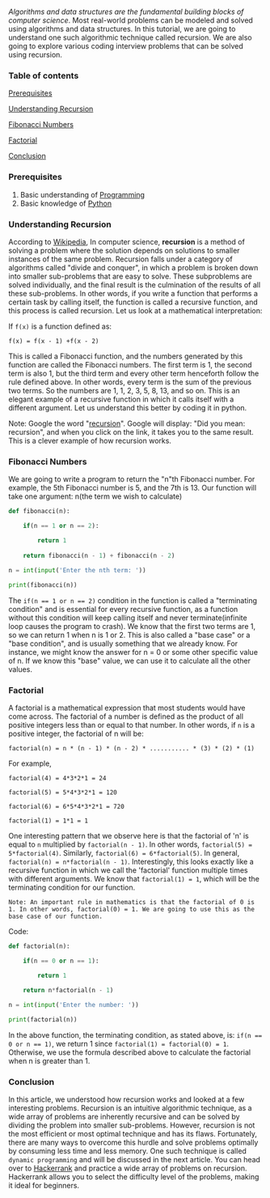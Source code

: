 
*Algorithms and data structures are the fundamental building blocks of computer science*. Most real-world problems can be modeled and solved using algorithms and data structures. In this tutorial, we are going to understand one such algorithmic technique called recursion. We are also going to explore various coding interview problems that can be solved using recursion.
  
### Table of contents
[Prerequisites](#prerequisites)

[Understanding Recursion](#understanding-recursion)

[Fibonacci Numbers](#fibonacci-numbers)

[Factorial](#factorial)

[Conclusion](#conclusion)
  
### Prerequisites
1.  Basic understanding of [Programming](https://www.tutorialspoint.com/computer_programming/computer_programming_basics.htm)
2.  Basic knowledge of [Python](https://www.python.org/about/gettingstarted/)
  
### Understanding Recursion
According to [Wikipedia](https://en.wikipedia.org/wiki/Recursion_(computer_science)), In computer science, **recursion** is a method of solving a problem where the solution depends on solutions to smaller instances of the same problem. Recursion falls under a category of algorithms called "divide and conquer", in which a problem is broken down into smaller sub-problems that are easy to solve. These subproblems are solved individually, and the final result is the culmination of the results of all these sub-problems. In other words, if you write a function that performs a certain task by calling itself, the function is called a recursive function, and this process is called recursion. Let us look at a mathematical interpretation:

If `f(x)` is a function defined as:

`f(x) = f(x - 1) +f(x - 2)`

This is called a Fibonacci function, and the numbers generated by this function are called the Fibonacci numbers. The first term is 1, the second term is also 1, but the third term and every other term henceforth follow the rule defined above. In other words, every term is the sum of the previous two terms. So the numbers are 1, 1, 2, 3, 5, 8, 13, and so on. This is an elegant example of a recursive function in which it calls itself with a different argument. Let us understand this better by coding it in python.

Note: Google the word "[recursion](https://www.google.com/search?sxsrf=ALeKk01iqfmbjE0DUwHC6tX7QqhAj4H30g%3A1609179373691&source=hp&ei=7SDqX_CgJ4CY4-EP6raiyAU&q=recursion&oq=recursion&gs_lcp=CgZwc3ktYWIQAzIECCMQJzIECCMQJzIHCCMQyQMQJzIECAAQQzIFCAAQkQIyBAgAEEMyBQgAELEDMgUIABCxAzIFCAAQsQMyAggAOggIABDJAxCRAjoHCAAQsQMQQzoKCAAQsQMQFBCHAlANWL0PYO0RaAFwAHgAgAH5AYgB8wmSAQUwLjcuMpgBAKABAaoBB2d3cy13aXo&sclient=psy-ab&ved=0ahUKEwiwy8inpPHtAhUAzDgGHWqbCFkQ4dUDCAY&uact=5)". Google will display: "Did you mean: recursion", and when you click on the link, it takes you to the same result. This is a clever example of how recursion works.

### Fibonacci Numbers
We are going to write a program to return the "n"th Fibonacci number. For example, the 5th Fibonacci number is 5, and the 7th is 13. Our function will take one argument: n(the term we wish to calculate)

```py
def fibonacci(n):

	if(n == 1 or n == 2):

		return 1
	  
	return fibonacci(n - 1) + fibonacci(n - 2)
  
n = int(input('Enter the nth term: '))

print(fibonacci(n))
```

The `if(n == 1 or n == 2)` condition in the function is called a "terminating condition" and is essential for every recursive function, as a function without this condition will keep calling itself and never terminate(infinite loop causes the program to crash). We know that the first two terms are 1, so we can return 1 when n is 1 or 2. This is also called a "base case" or a "base condition", and is usually something that we already know. For instance, we might know the answer for n = 0 or some other specific value of n. If we know this "base" value, we can use it to calculate all the other values.
 
### Factorial
A factorial is a mathematical expression that most students would have come across. The factorial of a number is defined as the product of all positive integers less than or equal to that number. In other words, if `n` is a positive integer, the factorial of n will be:  

`factorial(n) = n * (n - 1) * (n - 2) * ........... * (3) * (2) * (1)`
  
For example,

`factorial(4) = 4*3*2*1 = 24`

`factorial(5) = 5*4*3*2*1 = 120`

`factorial(6) = 6*5*4*3*2*1 = 720`

`factorial(1) = 1*1 = 1`

One interesting pattern that we observe here is that the factorial of 'n' is equal to `n` multiplied by `factorial(n - 1)`. In other words, `factorial(5) = 5*factorial(4)`. Similarly, `factorial(6) = 6*factorial(5)`. In general, `factorial(n) = n*factorial(n - 1)`. Interestingly, this looks exactly like a recursive function in which we call the 'factorial' function multiple times with different arguments. We know that `factorial(1) = 1`, which will be the terminating condition for our function.

`Note: An important rule in mathematics is that the factorial of 0 is 1. In other words, factorial(0) = 1. We are going to use this as the base case of our function.`

Code:

```py
def factorial(n):

	if(n == 0 or n == 1):

		return 1

	return n*factorial(n - 1)

n = int(input('Enter the number: '))

print(factorial(n))
```

In the above function, the terminating condition, as stated above, is: `if(n == 0 or n == 1)`, we return 1 since `factorial(1) = factorial(0) = 1`. Otherwise, we use the formula described above to calculate the factorial when n is greater than 1.

### Conclusion
In this article, we understood how recursion works and looked at a few interesting problems. Recursion is an intuitive algorithmic technique, as a wide array of problems are inherently recursive and can be solved by dividing the problem into smaller sub-problems. However, recursion is not the most efficient or most optimal technique and has its flaws. Fortunately, there are many ways to overcome this hurdle and solve problems optimally by consuming less time and less memory. One such technique is called `dynamic programming` and will be discussed in the next article. You can head over to [Hackerrank](https://www.hackerrank.com) and practice a wide array of problems on recursion. Hackerrank allows you to select the difficulty level of the problems, making it ideal for beginners.
